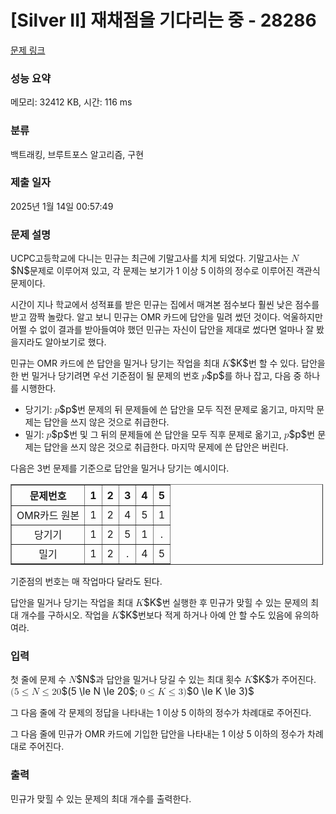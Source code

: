 # [Silver II] 재채점을 기다리는 중 - 28286 

[문제 링크](https://www.acmicpc.net/problem/28286) 

### 성능 요약

메모리: 32412 KB, 시간: 116 ms

### 분류

백트래킹, 브루트포스 알고리즘, 구현

### 제출 일자

2025년 1월 14일 00:57:49

### 문제 설명

<p>UCPC고등학교에 다니는 민규는 최근에 기말고사를 치게 되었다. 기말고사는 <mjx-container class="MathJax" jax="CHTML" style="font-size: 109%; position: relative;"><mjx-math class="MJX-TEX" aria-hidden="true"><mjx-mi class="mjx-i"><mjx-c class="mjx-c1D441 TEX-I"></mjx-c></mjx-mi></mjx-math><mjx-assistive-mml unselectable="on" display="inline"><math xmlns="http://www.w3.org/1998/Math/MathML"><mi>N</mi></math></mjx-assistive-mml><span aria-hidden="true" class="no-mathjax mjx-copytext">$N$</span></mjx-container>문제로 이루어져 있고, 각 문제는 보기가 1 이상 5 이하의 정수로 이루어진 객관식 문제이다.</p>

<p>시간이 지나 학교에서 성적표를 받은 민규는 집에서 매겨본 점수보다 훨씬 낮은 점수를 받고 깜짝 놀랐다. 알고 보니 민규는 OMR 카드에 답안을 밀려 썼던 것이다. 억울하지만 어쩔 수 없이 결과를 받아들여야 했던 민규는 자신이 답안을 제대로 썼다면 얼마나 잘 봤을지라도 알아보기로 했다.</p>

<p>민규는 OMR 카드에 쓴 답안을 밀거나 당기는 작업을 최대 <mjx-container class="MathJax" jax="CHTML" style="font-size: 109%; position: relative;"><mjx-math class="MJX-TEX" aria-hidden="true"><mjx-mi class="mjx-i"><mjx-c class="mjx-c1D43E TEX-I"></mjx-c></mjx-mi></mjx-math><mjx-assistive-mml unselectable="on" display="inline"><math xmlns="http://www.w3.org/1998/Math/MathML"><mi>K</mi></math></mjx-assistive-mml><span aria-hidden="true" class="no-mathjax mjx-copytext">$K$</span></mjx-container>번 할 수 있다. 답안을 한 번 밀거나 당기려면 우선 기준점이 될 문제의 번호 <mjx-container class="MathJax" jax="CHTML" style="font-size: 109%; position: relative;"><mjx-math class="MJX-TEX" aria-hidden="true"><mjx-mi class="mjx-i"><mjx-c class="mjx-c1D45D TEX-I"></mjx-c></mjx-mi></mjx-math><mjx-assistive-mml unselectable="on" display="inline"><math xmlns="http://www.w3.org/1998/Math/MathML"><mi>p</mi></math></mjx-assistive-mml><span aria-hidden="true" class="no-mathjax mjx-copytext">$p$</span></mjx-container>를 하나 잡고, 다음 중 하나를 시행한다.</p>

<ul>
	<li>당기기: <mjx-container class="MathJax" jax="CHTML" style="font-size: 109%; position: relative;"><mjx-math class="MJX-TEX" aria-hidden="true"><mjx-mi class="mjx-i"><mjx-c class="mjx-c1D45D TEX-I"></mjx-c></mjx-mi></mjx-math><mjx-assistive-mml unselectable="on" display="inline"><math xmlns="http://www.w3.org/1998/Math/MathML"><mi>p</mi></math></mjx-assistive-mml><span aria-hidden="true" class="no-mathjax mjx-copytext">$p$</span></mjx-container>번 문제의 뒤 문제들에 쓴 답안을 모두 직전 문제로 옮기고, 마지막 문제는 답안을 쓰지 않은 것으로 취급한다.</li>
	<li>밀기: <mjx-container class="MathJax" jax="CHTML" style="font-size: 109%; position: relative;"><mjx-math class="MJX-TEX" aria-hidden="true"><mjx-mi class="mjx-i"><mjx-c class="mjx-c1D45D TEX-I"></mjx-c></mjx-mi></mjx-math><mjx-assistive-mml unselectable="on" display="inline"><math xmlns="http://www.w3.org/1998/Math/MathML"><mi>p</mi></math></mjx-assistive-mml><span aria-hidden="true" class="no-mathjax mjx-copytext">$p$</span></mjx-container>번 및 그 뒤의 문제들에 쓴 답안을 모두 직후 문제로 옮기고, <mjx-container class="MathJax" jax="CHTML" style="font-size: 109%; position: relative;"><mjx-math class="MJX-TEX" aria-hidden="true"><mjx-mi class="mjx-i"><mjx-c class="mjx-c1D45D TEX-I"></mjx-c></mjx-mi></mjx-math><mjx-assistive-mml unselectable="on" display="inline"><math xmlns="http://www.w3.org/1998/Math/MathML"><mi>p</mi></math></mjx-assistive-mml><span aria-hidden="true" class="no-mathjax mjx-copytext">$p$</span></mjx-container>번 문제는 답안을 쓰지 않은 것으로 취급한다. 마지막 문제에 쓴 답안은 버린다.</li>
</ul>

<p>다음은 3번 문제를 기준으로 답안을 밀거나 당기는 예시이다.</p>

<table align="center" border="1" cellpadding="1" cellspacing="1" class="table table-bordered" style="width: 500px;">
	<thead>
		<tr>
			<th scope="col" style="text-align: center;">문제번호</th>
			<th scope="col" style="text-align: center;">1</th>
			<th scope="col" style="text-align: center;">2</th>
			<th scope="col" style="text-align: center;">3</th>
			<th scope="col" style="text-align: center;">4</th>
			<th scope="col" style="text-align: center;">5</th>
		</tr>
	</thead>
	<tbody>
		<tr>
			<td style="text-align: center;">OMR카드 원본</td>
			<td style="text-align: center;">1</td>
			<td style="text-align: center;">2</td>
			<td style="text-align: center;">4</td>
			<td style="text-align: center;">5</td>
			<td style="text-align: center;">1</td>
		</tr>
		<tr>
			<td style="text-align: center;">당기기</td>
			<td style="text-align: center;">1</td>
			<td style="text-align: center;">2</td>
			<td style="text-align: center;">5</td>
			<td style="text-align: center;">1</td>
			<td style="text-align: center;">.</td>
		</tr>
		<tr>
			<td style="text-align: center;">밀기</td>
			<td style="text-align: center;">1</td>
			<td style="text-align: center;">2</td>
			<td style="text-align: center;">.</td>
			<td style="text-align: center;">4</td>
			<td style="text-align: center;">5</td>
		</tr>
	</tbody>
</table>

<p>기준점의 번호는 매 작업마다 달라도 된다.</p>

<p>답안을 밀거나 당기는 작업을 최대 <mjx-container class="MathJax" jax="CHTML" style="font-size: 109%; position: relative;"><mjx-math class="MJX-TEX" aria-hidden="true"><mjx-mi class="mjx-i"><mjx-c class="mjx-c1D43E TEX-I"></mjx-c></mjx-mi></mjx-math><mjx-assistive-mml unselectable="on" display="inline"><math xmlns="http://www.w3.org/1998/Math/MathML"><mi>K</mi></math></mjx-assistive-mml><span aria-hidden="true" class="no-mathjax mjx-copytext">$K$</span></mjx-container>번 실행한 후 민규가 맞힐 수 있는 문제의 최대 개수를 구하시오. 작업을 <mjx-container class="MathJax" jax="CHTML" style="font-size: 109%; position: relative;"><mjx-math class="MJX-TEX" aria-hidden="true"><mjx-mi class="mjx-i"><mjx-c class="mjx-c1D43E TEX-I"></mjx-c></mjx-mi></mjx-math><mjx-assistive-mml unselectable="on" display="inline"><math xmlns="http://www.w3.org/1998/Math/MathML"><mi>K</mi></math></mjx-assistive-mml><span aria-hidden="true" class="no-mathjax mjx-copytext">$K$</span></mjx-container>번보다 적게 하거나 아예 안 할 수도 있음에 유의하여라.</p>

### 입력 

 <p>첫 줄에 문제 수 <mjx-container class="MathJax" jax="CHTML" style="font-size: 109%; position: relative;"><mjx-math class="MJX-TEX" aria-hidden="true"><mjx-mi class="mjx-i"><mjx-c class="mjx-c1D441 TEX-I"></mjx-c></mjx-mi></mjx-math><mjx-assistive-mml unselectable="on" display="inline"><math xmlns="http://www.w3.org/1998/Math/MathML"><mi>N</mi></math></mjx-assistive-mml><span aria-hidden="true" class="no-mathjax mjx-copytext">$N$</span></mjx-container>과 답안을 밀거나 당길 수 있는 최대 횟수 <mjx-container class="MathJax" jax="CHTML" style="font-size: 109%; position: relative;"><mjx-math class="MJX-TEX" aria-hidden="true"><mjx-mi class="mjx-i"><mjx-c class="mjx-c1D43E TEX-I"></mjx-c></mjx-mi></mjx-math><mjx-assistive-mml unselectable="on" display="inline"><math xmlns="http://www.w3.org/1998/Math/MathML"><mi>K</mi></math></mjx-assistive-mml><span aria-hidden="true" class="no-mathjax mjx-copytext">$K$</span></mjx-container>가 주어진다. <mjx-container class="MathJax" jax="CHTML" style="font-size: 109%; position: relative;"><mjx-math class="MJX-TEX" aria-hidden="true"><mjx-mo class="mjx-n"><mjx-c class="mjx-c28"></mjx-c></mjx-mo><mjx-mn class="mjx-n"><mjx-c class="mjx-c35"></mjx-c></mjx-mn><mjx-mo class="mjx-n" space="4"><mjx-c class="mjx-c2264"></mjx-c></mjx-mo><mjx-mi class="mjx-i" space="4"><mjx-c class="mjx-c1D441 TEX-I"></mjx-c></mjx-mi><mjx-mo class="mjx-n" space="4"><mjx-c class="mjx-c2264"></mjx-c></mjx-mo><mjx-mn class="mjx-n" space="4"><mjx-c class="mjx-c32"></mjx-c><mjx-c class="mjx-c30"></mjx-c></mjx-mn></mjx-math><mjx-assistive-mml unselectable="on" display="inline"><math xmlns="http://www.w3.org/1998/Math/MathML"><mo stretchy="false">(</mo><mn>5</mn><mo>≤</mo><mi>N</mi><mo>≤</mo><mn>20</mn></math></mjx-assistive-mml><span aria-hidden="true" class="no-mathjax mjx-copytext">$(5 \le N \le 20$</span></mjx-container>; <mjx-container class="MathJax" jax="CHTML" style="font-size: 109%; position: relative;"><mjx-math class="MJX-TEX" aria-hidden="true"><mjx-mn class="mjx-n"><mjx-c class="mjx-c30"></mjx-c></mjx-mn><mjx-mo class="mjx-n" space="4"><mjx-c class="mjx-c2264"></mjx-c></mjx-mo><mjx-mi class="mjx-i" space="4"><mjx-c class="mjx-c1D43E TEX-I"></mjx-c></mjx-mi><mjx-mo class="mjx-n" space="4"><mjx-c class="mjx-c2264"></mjx-c></mjx-mo><mjx-mn class="mjx-n" space="4"><mjx-c class="mjx-c33"></mjx-c></mjx-mn><mjx-mo class="mjx-n"><mjx-c class="mjx-c29"></mjx-c></mjx-mo></mjx-math><mjx-assistive-mml unselectable="on" display="inline"><math xmlns="http://www.w3.org/1998/Math/MathML"><mn>0</mn><mo>≤</mo><mi>K</mi><mo>≤</mo><mn>3</mn><mo stretchy="false">)</mo></math></mjx-assistive-mml><span aria-hidden="true" class="no-mathjax mjx-copytext">$0 \le K \le 3)$</span> </mjx-container></p>

<p>그 다음 줄에 각 문제의 정답을 나타내는 1 이상 5 이하의 정수가 차례대로 주어진다.</p>

<p>그 다음 줄에 민규가 OMR 카드에 기입한 답안을 나타내는 1 이상 5 이하의 정수가 차례대로 주어진다.</p>

### 출력 

 <p>민규가 맞힐 수 있는 문제의 최대 개수를 출력한다.</p>

